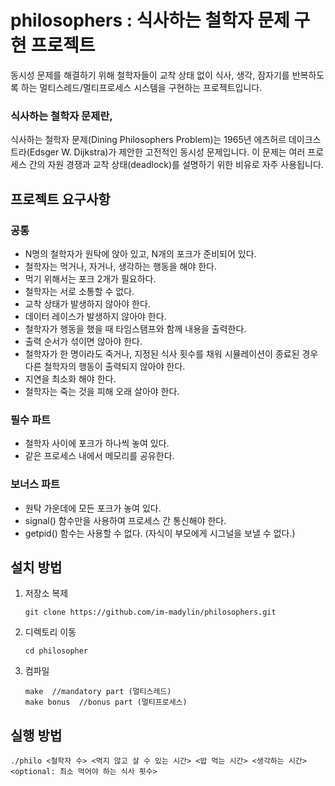 # philosophers : 식사하는 철학자 문제 구현 프로젝트
동시성 문제를 해결하기 위해 철학자들이 교착 상태 없이 식사, 생각, 잠자기를 반복하도록 하는 멀티스레드/멀티프로세스 시스템을 구현하는 프로젝트입니다.

### 식사하는 철학자 문제란,
식사하는 철학자 문제(Dining Philosophers Problem)는 1965년 에츠허르 데이크스트라(Edsger W. Dijkstra)가 제안한 고전적인 동시성 문제입니다. 이 문제는 여러 프로세스 간의 자원 경쟁과 교착 상태(deadlock)를 설명하기 위한 비유로 자주 사용됩니다.

## 프로젝트 요구사항
### 공통
- N명의 철학자가 원탁에 앉아 있고, N개의 포크가 준비되어 있다.
- 철학자는 먹거나, 자거나, 생각하는 행동을 해야 한다.
- 먹기 위해서는 포크 2개가 필요하다.
- 철학자는 서로 소통할 수 없다.
- 교착 상태가 발생하지 않아야 한다.
- 데이터 레이스가 발생하지 않아야 한다.
- 철학자가 행동을 했을 때 타임스탬프와 함께 내용을 출력한다.
- 출력 순서가 섞이면 않아야 한다.
- 철학자가 한 명이라도 죽거나, 지정된 식사 횟수를 채워 시뮬레이션이 종료된 경우 다른 철학자의 행동이 출력되지 않아야 한다.
- 지연을 최소화 해야 한다.
- 철학자는 죽는 것을 피해 오래 살아야 한다.


### 필수 파트
- 철학자 사이에 포크가 하나씩 놓여 있다.
- 같은 프로세스 내에서 메모리를 공유한다.

### 보너스 파트
- 원탁 가운데에 모든 포크가 놓여 있다.
- signal() 함수만을 사용하여 프로세스 간 통신해야 한다.
- getpid() 함수는 사용할 수 없다. (자식이 부모에게 시그널을 보낼 수 없다.)


## 설치 방법
1. 저장소 복제
   ```
   git clone https://github.com/im-madylin/philosophers.git
   ```
2. 디렉토리 이동
   ```
   cd philosopher
   ```
3. 컴파일
   ```
   make  //mandatory part (멀티스레드)
   make bonus  //bonus part (멀티프로세스)
   ```

## 실행 방법
```
./philo <철학자 수> <먹지 않고 살 수 있는 시간> <밥 먹는 시간> <생각하는 시간> <optional: 최소 먹어야 하는 식사 횟수>
```



